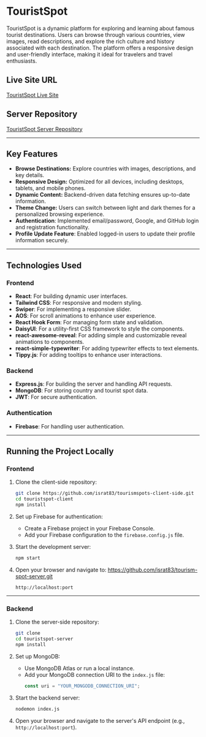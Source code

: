 
# TouristSpot

TouristSpot is a dynamic platform for exploring and learning about famous tourist destinations. Users can browse through various countries, view images, read descriptions, and explore the rich culture and history associated with each destination. The platform offers a responsive design and user-friendly interface, making it ideal for travelers and travel enthusiasts.

## Live Site URL

[TouristSpot Live Site](https://tourismspot-website.netlify.app)

## Server Repository

[TouristSpot Server Repository](https://github.com/israt83/tourism-spot-server)



---



## Key Features

- **Browse Destinations:** Explore countries with images, descriptions, and key details.
- **Responsive Design:** Optimized for all devices, including desktops, tablets, and mobile phones.
- **Dynamic Content:** Backend-driven data fetching ensures up-to-date information.
- **Theme Change:** Users can switch between light and dark themes for a personalized browsing experience.
- **Authentication**: Implemented email/password, Google, and GitHub login and registration functionality.
- **Profile Update Feature**: Enabled logged-in users to update their profile information securely.



---

## Technologies Used

### **Frontend**
- **React**: For building dynamic user interfaces.
- **Tailwind CSS**: For responsive and modern styling.
- **Swiper**: For implementing a responsive slider.
- **AOS**: For scroll animations to enhance user experience.
- **React Hook Form**: For managing form state and validation.
- **DaisyUI**: For a utility-first CSS framework to style the components.
- **react-awesome-reveal**: For adding simple and customizable reveal animations to components.
- **react-simple-typewriter**: For adding typewriter effects to text elements.
- **Tippy.js**: For adding tooltips to enhance user interactions.

### **Backend**
- **Express.js**: For building the server and handling API requests.
- **MongoDB**: For storing country and tourist spot data.
- **JWT**: For secure authentication.

### **Authentication**
- **Firebase**: For handling user authentication.

---

## Running the Project Locally

### **Frontend**

1. Clone the client-side repository:
    ```bash
    git clone https://github.com/israt83/tourismspots-client-side.git
    cd touristspot-client
    npm install
    ```

2. Set up Firebase for authentication:
   - Create a Firebase project in your Firebase Console.
   - Add your Firebase configuration to the `firebase.config.js` file.

3. Start the development server:
    ```bash
    npm start
    ```
4. Open your browser and navigate to: https://github.com/israt83/tourism-spot-server.git
    ```
    http://localhost:port
    ```

---

### **Backend**

1. Clone the server-side repository:
    ```bash
    git clone 
    cd touristspot-server
    npm install
    ```

2. Set up MongoDB:
   - Use MongoDB Atlas or run a local instance.
   - Add your MongoDB connection URI to the `index.js` file:
     ```javascript
     const uri = "YOUR_MONGODB_CONNECTION_URI";
     ```

3. Start the backend server:
    ```bash
    nodemon index.js
    ```

4. Open your browser and navigate to the server's API endpoint (e.g., `http://localhost:port`).


